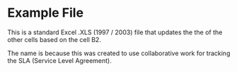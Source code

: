 Example File
=============

This is a standard Excel .XLS (1997 / 2003) file that updates the the of the other cells based on the cell 
B2. 

The name is because this was created to use collaborative work for tracking the SLA (Service Level Agreement). 